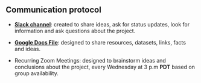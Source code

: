 

## Communication protocol

* [**Slack channel**](https://ucbvirtdatapt-7gv5710.slack.com/archives/C03F73LGS1K): created to share ideas, ask for status updates, look for information and ask questions about the project.

* [**Google Docs File**](https://docs.google.com/document/d/1AekYwLObWoseIEC3_ZEBXurjuoKeUfaqxWNM-TKw4bk/edit?usp=sharing): designed to share resources, datasets, links, facts and ideas.

* Recurring Zoom Meetings: designed to brainstorm ideas and conclusions about the project, every Wednesday at 3 p.m **PDT** based on group availability.
 
